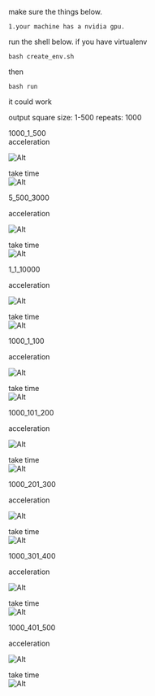 make sure the things below.
```shell
1.your machine has a nvidia gpu.
```

run the shell below. if you have virtualenv
```shell
bash create_env.sh
```

then
```shell
bash run
```

it could work

output
square size: 1-500  repeats: 1000  


1000_1_500  
acceleration  

![Alt](./output_back/1000_1_500/acceleration.jpg)

take time  
![Alt](./output_back/1000_1_500/cpu_gpu.jpg)


5_500_3000  

acceleration  

![Alt](./output_back/5_500_3000/acceleration.jpg)

take time  
![Alt](./output_back/5_500_3000/cpu_gpu.jpg)

1_1_10000  

acceleration  

![Alt](./output_back/1_1_10000/acceleration.jpg)

take time  
![Alt](./output_back/1_1_10000/cpu_gpu.jpg)


1000_1_100

acceleration  

![Alt](./output_back/1000_1_100/acceleration.jpg)

take time  
![Alt](./output_back/1000_1_100/cpu_gpu.jpg)

1000_101_200

acceleration  

![Alt](./output_back/1000_101_200/acceleration.jpg)

take time  
![Alt](./output_back/1000_101_200/cpu_gpu.jpg)

1000_201_300

acceleration  

![Alt](./output_back/1000_201_300/acceleration.jpg)

take time  
![Alt](./output_back/1000_201_300/cpu_gpu.jpg)

1000_301_400

acceleration  

![Alt](./output_back/1000_301_400/acceleration.jpg)

take time  
![Alt](./output_back/1000_301_400/cpu_gpu.jpg)

1000_401_500

acceleration  

![Alt](./output_back/1000_401_500/acceleration.jpg)

take time  
![Alt](./output_back/1000_401_500/cpu_gpu.jpg)
